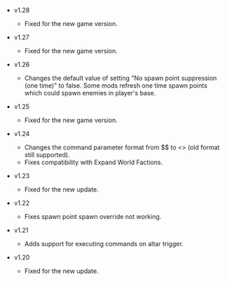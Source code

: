 - v1.28
  - Fixed for the new game version.

- v1.27
  - Fixed for the new game version.

- v1.26
  - Changes the default value of setting "No spawn point suppression (one time)" to false. Some mods refresh one time spawn points which could spawn enemies in player's base.

- v1.25
  - Fixed for the new game version.

- v1.24
  - Changes the command parameter format from $$ to <> (old format still supported).
  - Fixes compatibility with Expand World Factions.

- v1.23
  - Fixed for the new update.

- v1.22
  - Fixes spawn point spawn override not working.

- v1.21
  - Adds support for executing commands on altar trigger.

- v1.20
  - Fixed for the new update.
